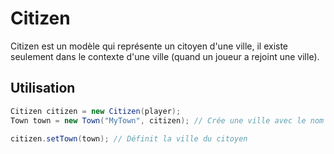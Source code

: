 # Citizen

Citizen est un modèle qui représente un citoyen d'une ville, il existe seulement dans le contexte d'une ville (quand un joueur a rejoint une ville).

## Utilisation
```java
Citizen citizen = new Citizen(player);
Town town = new Town("MyTown", citizen); // Crée une ville avec le nom "MyTown" et le citoyen comme maire

citizen.setTown(town); // Définit la ville du citoyen
```